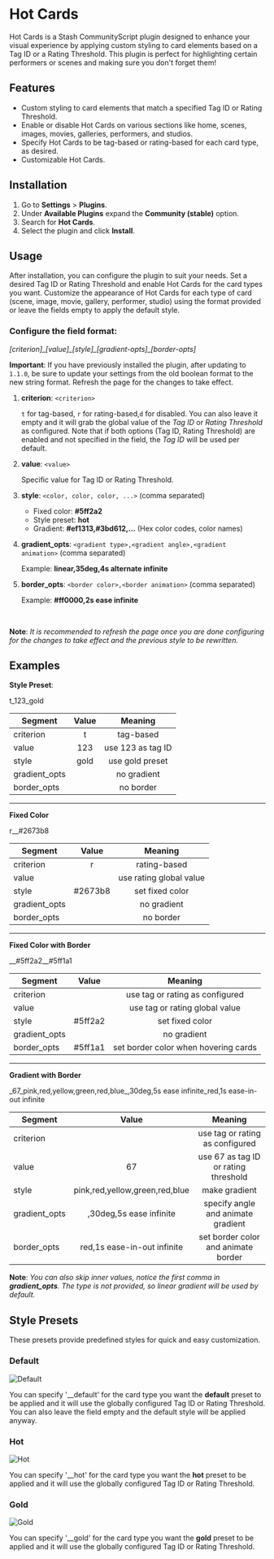 # Hot Cards

Hot Cards is a Stash CommunityScript plugin designed to enhance your visual experience by applying custom styling to card elements based on a Tag ID or a Rating Threshold. This plugin is perfect for highlighting certain performers or scenes and making sure you don't forget them!

## Features

- Custom styling to card elements that match a specified Tag ID or Rating Threshold.
- Enable or disable Hot Cards on various sections like home, scenes, images, movies, galleries, performers, and studios.
- Specify Hot Cards to be tag-based or rating-based for each card type, as desired.
- Customizable Hot Cards.

## Installation

1. Go to **Settings** > **Plugins**.
2. Under **Available Plugins** expand the **Community (stable)** option.
3. Search for **Hot Cards**.
4. Select the plugin and click **Install**.

## Usage

After installation, you can configure the plugin to suit your needs. Set a desired Tag ID or Rating Threshold and enable Hot Cards for the card types you want. Customize the appearance of Hot Cards for each type of card (scene, image, movie, gallery, performer, studio) using the format provided or leave the fields empty to apply the default style.

### Configure the field format:

_[criterion]\_[value]\_[style]\_[gradient-opts]\_[border-opts]_

**Important**: If you have previously installed the plugin, after updating to `1.1.0`, be sure to update your settings from the old boolean format to the new string format. Refresh the page for the changes to take effect.

1. **criterion**: `<criterion>`

   `t` for tag-based, `r` for rating-based,`d` for disabled. You can also leave it empty and it will grab the global value of the _Tag ID_ or _Rating Threshold_ as configured. Note that if both options (Tag ID, Rating Threshold) are enabled and not specified in the field, the _Tag ID_ will be used per default.

2. **value**: `<value>`

   Specific value for Tag ID or Rating Threshold.

3. **style**: `<color, color, color, ...>` (comma separated)

   - Fixed color: **#5ff2a2**
   - Style preset: **hot**
   - Gradient: **#ef1313,#3bd612,...** (Hex color codes, color names)

4. **gradient_opts**: `<gradient type>,<gradient angle>,<gradient animation>` (comma separated)

   Example: **linear,35deg,4s alternate infinite**

5. **border_opts**: `<border color>,<border animation>` (comma separated)

   Example: **#ff0000,2s ease infinite**

<br />

**Note**: _It is recommended to refresh the page once you are done configuring for the changes to take effect and the previous style to be rewritten._

## Examples

**Style Preset**:

t_123_gold

| Segment       | Value |      Meaning      |
| ------------- | :---: | :---------------: |
| criterion     |   t   |     tag-based     |
| value         |  123  | use 123 as tag ID |
| style         | gold  |  use gold preset  |
| gradient_opts |       |    no gradient    |
| border_opts   |       |     no border     |

---

**Fixed Color**

r\_\_#2673b8

| Segment       |  Value  |         Meaning         |
| ------------- | :-----: | :---------------------: |
| criterion     |    r    |      rating-based       |
| value         |         | use rating global value |
| style         | #2673b8 |     set fixed color     |
| gradient_opts |         |       no gradient       |
| border_opts   |         |        no border        |

---

**Fixed Color with Border**

\_\_#5ff2a2\_\_#5ff1a1

| Segment       |  Value  |               Meaning                |
| ------------- | :-----: | :----------------------------------: |
| criterion     |         |   use tag or rating as configured    |
| value         |         |    use tag or rating global value    |
| style         | #5ff2a2 |           set fixed color            |
| gradient_opts |         |             no gradient              |
| border_opts   | #5ff1a1 | set border color when hovering cards |

---

**Gradient with Border**

\_67_pink,red,yellow,green,red,blue\_,30deg,5s ease infinite_red,1s ease-in-out infinite

| Segment       |             Value              |               Meaning                |
| ------------- | :----------------------------: | :----------------------------------: |
| criterion     |                                |   use tag or rating as configured    |
| value         |               67               | use 67 as tag ID or rating threshold |
| style         | pink,red,yellow,green,red,blue |            make gradient             |
| gradient_opts |    ,30deg,5s ease infinite     |  specify angle and animate gradient  |
| border_opts   |  red,1s ease-in-out infinite   | set border color and animate border  |

**Note**: _You can also skip inner values, notice the first comma in **gradient_opts**. The type is not provided, so linear gradient will be used by default._

## Style Presets

These presets provide predefined styles for quick and easy customization.

### Default

![Default](/plugins/hotCards/assets/default.png)

You can specify '\_\_default' for the card type you want the **default** preset to be applied and it will use the globally configured Tag ID or Rating Threshold. You can also leave the field empty and the default style will be applied anyway.

### Hot

![Hot](/plugins/hotCards/assets/hot.png)

You can specify '\_\_hot' for the card type you want the **hot** preset to be applied and it will use the globally configured Tag ID or Rating Threshold.

### Gold

![Gold](/plugins/hotCards/assets/gold.png)

You can specify '\_\_gold' for the card type you want the **gold** preset to be applied and it will use the globally configured Tag ID or Rating Threshold.
